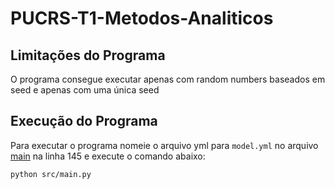 # PUCRS-T1-Metodos-Analiticos

## Limitações do Programa

O programa consegue executar apenas com random numbers baseados em seed e apenas com uma única seed

## Execução do Programa

Para executar o programa nomeie o arquivo yml para `model.yml` no arquivo [main](src/main.py#L145) na linha 145 e execute o comando abaixo:

```bash
python src/main.py
```
